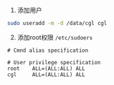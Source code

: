 1. 添加用户
``` bash
sudo useradd -m -d /data/cgl cgl
```
2. 添加root权限
`/etc/sudoers`
```
# Cmnd alias specification

# User privilege specification
root    ALL=(ALL:ALL) ALL
cgl     ALL=(ALL:ALL) ALL
```